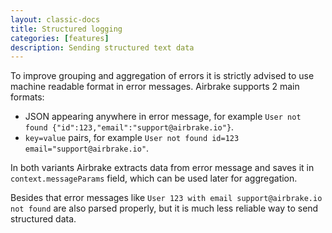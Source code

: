 ```yaml
---
layout: classic-docs
title: Structured logging
categories: [features]
description: Sending structured text data
---
```


To improve grouping and aggregation of errors it is strictly advised to use machine readable format in error messages. Airbrake supports 2 main formats:
- JSON appearing anywhere in error message, for example `User not found {"id":123,"email":"support@airbrake.io"}`.
- `key=value` pairs, for example `User not found id=123 email="support@airbrake.io"`.

In both variants Airbrake extracts data from error message and saves it in `context.messageParams` field, which can be used later for aggregation.

Besides that error messages like `User 123 with email support@airbrake.io not found` are also parsed properly, but it is much less reliable way to send structured data.
